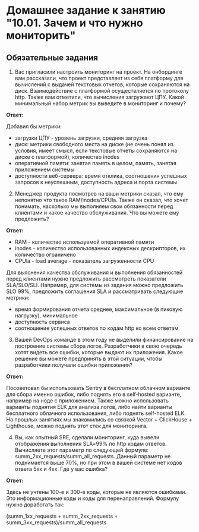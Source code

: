 # Домашнее задание к занятию "10.01. Зачем и что нужно мониторить"

## Обязательные задания

1. Вас пригласили настроить мониторинг на проект. На онбординге вам рассказали, что проект представляет из себя 
платформу для вычислений с выдачей текстовых отчетов, которые сохраняются на диск. Взаимодействие с платформой 
осуществляется по протоколу http. Также вам отметили, что вычисления загружают ЦПУ. Какой минимальный набор метрик вы
выведите в мониторинг и почему?

**Ответ:**

Добавил бы метрики:
 - загрузки ЦПУ - уровень загрузки, средняя загрузка
 - диск: метрики свободного места на диске (не очень понял из условия, имеет смысл, если текстовые отчеты сохраняются на диске с платформой), количество inodes
 - оперативной памяти: занятая память в целом, память, занятая приложением системы
 - доступности веб-сервера: время отклика, соотношения успешных запросов к неуспешным, доступность адреса и порта системы

2. Менеджер продукта посмотрев на ваши метрики сказал, что ему непонятно что такое RAM/inodes/CPUla. Также он сказал, 
что хочет понимать, насколько мы выполняем свои обязанности перед клиентами и какое качество обслуживания. Что вы 
можете ему предложить?

**Ответ:**


 - RAM - количество используемой оперативной памяти
- inodes - количество использованных индексных дескрипторов, их количество ограничено
- CPUla - load averagе - показатель загруженности CPU

Для выяснения качества обслуживания и выполнения обязанностей перед клиентами нужно предложить рассмотреть показатели SLA/SLO/SLI. Например, для системы из задания можно предложить SLO 99%, предложить соглашения SLA и рассматривать следующие метрики:

 - время формирования отчета среднее, максимальное (в пиковую нагрузку), минимальное
 - доступность сервиса
 - соотношение успешных ответов по кодам http ко всем ответам

3. Вашей DevOps команде в этом году не выделили финансирование на построение системы сбора логов. Разработчики в свою 
очередь хотят видеть все ошибки, которые выдают их приложения. Какое решение вы можете предпринять в этой ситуации, 
чтобы разработчики получали ошибки приложения?

**Ответ:**

Посоветовал бы использовать Sentry в бесплатном облачном варианте для сбора именно ошибок, либо поднять его в self-hosted варианте, например на ноде с приложением. Также можно использовать варианты поднятия ELK для анализа логов, либо найти варианты бесплатного облачного использования, либо поднять self-hosted ELK. На прошлых занятиях мы знакомились со связкой Vector + ClickHouse + Lighthouse, можно поднять этот стек для мониторинга.


4. Вы, как опытный SRE, сделали мониторинг, куда вывели отображения выполнения SLA=99% по http кодам ответов. 
Вычисляете этот параметр по следующей формуле: summ_2xx_requests/summ_all_requests. Данный параметр не поднимается выше 
70%, но при этом в вашей системе нет кодов ответа 5xx и 4xx. Где у вас ошибка?

**Ответ:**

Здесь не учтены 100-е и 300-е коды, которые не являются ошибками. Это информационные коды и коды для перенаправлений. Формулу нужно доработать так:

 (summ_1xx_requests + summ_2xx_requests + summ_3xx_requests)/summ_all_requests


